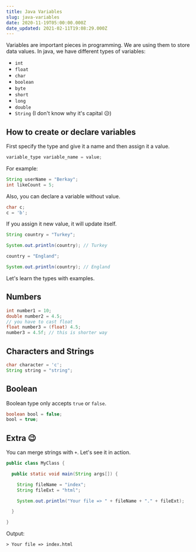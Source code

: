 ```yaml
---
title: Java Variables
slug: java-variables
date: 2020-11-19T05:00:00.000Z
date_updated: 2021-02-11T19:08:29.000Z
---
```


Variables are important pieces in programming. We are using them to store data values. In java, we have different types of variables:

- `int`
- `float`
- `char`
- `boolean`
- `byte`
- `short`
- `long`
- `double`
- `String` (I don't know why it's capital 😥)

## How to create or declare variables

First specify the type and give it a name and then assign it a value.
```java
variable_type variable_name = value;
```

For example:
```java
String userName = "Berkay";
int likeCount = 5;
```

Also, you can declare a variable without value.
```java
char c;
c = 'b';
```

If you assign it new value, it will update itself.
```java
String country = "Turkey";

System.out.println(country); // Turkey

country = "England";

System.out.println(country); // England
```

Let's learn the types with examples.

## Numbers
```java
int number1 = 10;
double number2 = 4.5;
// you have to cast float
float number3 = (float) 4.5;
number3 = 4.5f; // this is shorter way
```

## Characters and Strings
```java
char character = 'c';
String string = "string";
```

## Boolean

Boolean type only accepts `true` or `false`.
```java
boolean bool = false;
bool = true;
```

## Extra 😉

You can merge strings with `+`. Let's see it in action.
```java
public class MyClass {

  public static void main(String args[]) {

    String fileName = "index";
    String fileExt = "html";

    System.out.println("Your file => " + fileName + "." + fileExt);

  }

}
```

Output:
```shell
> Your file => index.html
```

